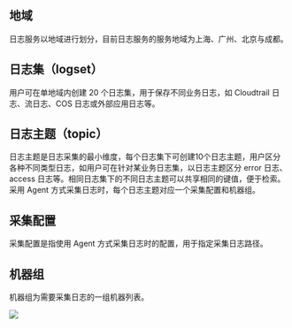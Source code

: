 ## 地域

日志服务以地域进行划分，目前日志服务的服务地域为上海、广州、北京与成都。

## 日志集（logset）

用户可在单地域内创建 20 个日志集，用于保存不同业务日志，如 Cloudtrail 日志、流日志、COS 日志或外部应用日志等。

## 日志主题（topic）

日志主题是日志采集的最小维度，每个日志集下可创建10个日志主题，用户区分各种不同类型日志，如用户可在针对某业务日志集，以日志主题区分 error 日志、access 日志等。相同日志集下的不同日志主题可以共享相同的键值，便于检索。采用 Agent 方式采集日志时，每个日志主题对应一个采集配置和机器组。

## 采集配置

采集配置是指使用 Agent 方式采集日志时的配置，用于指定采集日志路径。

## 机器组

机器组为需要采集日志的一组机器列表。

![](https://mc.qcloudimg.com/static/img/e9ce86fd654e725d2e2de59b69a93b76/image.png)
